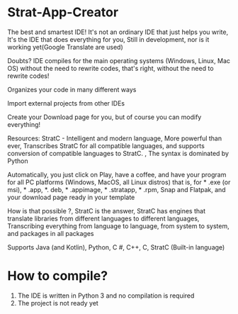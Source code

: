 # Strat-App-Creator
The best and smartest IDE! It's not an ordinary IDE that just helps you write, It's the IDE that does everything for you, Still in development, nor is it working yet(Google Translate are used)

Doubts?
IDE compiles for the main operating systems (Windows, Linux, Mac OS) without the need to rewrite codes, that's right, without the need to rewrite codes!

Organizes your code in many different ways

Import external projects from other IDEs

Create your Download page for you, but of course you can modify everything!


Resources:
StratC - Intelligent and modern language, More powerful than ever, Transcribes StratC for all compatible languages, and supports conversion of compatible languages to StratC. , The syntax is dominated by Python

Automatically, you just click on Play, have a coffee, and have your program for all PC platforms (Windows, MacOS, all Linux distros) that is, for * .exe (or msi), * .app, *. deb, * .appimage, * .stratapp, * .rpm, Snap and Flatpak, and your download page ready in your template

How is that possible ?, StratC is the answer, StratC has engines that translate libraries from different languages ​​to different languages, Transcribing everything from language to language, from system to system, and packages in all packages

Supports Java (and Kotlin), Python, C #, C++, C, StratC (Built-in language)

# How to compile?
1. The IDE is written in Python 3 and no compilation is required
2. The project is not ready yet
